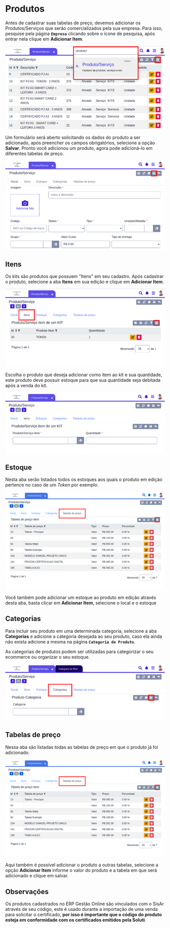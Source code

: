 # Produtos

Antes de cadastrar suas tabelas de preço, devemos adicionar os Produtos/Serviços que serão comercializados pela sua empresa. Para isso, pesquise pela página **`Empresa`** clicando sobre o ícone de pesquisa, após entrar nela clique em **Adicionar Item**.

![](../../.gitbook/assets/1-produto.png)

Um formulário será aberto solicitando os dados do produto a ser adicionado, após preencher os campos obrigatórios, selecione a opção **Salvar**. Pronto você adicionou um produto, agora pode adicioná-lo em diferentes tabelas de preço.

![](../../.gitbook/assets/2-produto.png)

## Itens

Os kits são produtos que possuem "Itens" em seu cadastro. Após cadastrar o produto, selecione a aba **Itens** em sua edição e clique em **Adicionar Item**.

![](../../.gitbook/assets/3-produto.png)

Escolha o produto que deseja adicionar como item ao kit e sua quantidade, este produto deve possuir estoque para que sua quantidade seja debitada após a venda do kit.

![](../../.gitbook/assets/4-produto.png)

## Estoque

Nesta aba serão listados todos os estoques aos quais o produto em edição pertence no caso de um _Token_ por exemplo.

![](../../.gitbook/assets/6-produto%20%281%29.png)

Você também pode adicionar um estoque ao produto em edição através desta aba, basta clicar em **Adicionar Item**, selecione o local e o estoque

## Categorias

Para incluir seu produto em uma determinada categoria, selecione a aba **Categorias** e adicione a categoria desejada ao seu produto, caso ela ainda não exista adicione a mesma na página **`Categoria de Produto`**.

As categorias de produtos podem ser utilizadas para categorizar o seu ecommerce ou organizar o seu estoque.

![](../../.gitbook/assets/5-produto.png)

## Tabelas de preço

Nessa aba são listadas todas as tabelas de preço em que o produto já foi adicionado.

![](../../.gitbook/assets/6-produto.png)

Aqui também é possível adicionar o produto a outras tabelas, selecione a opção **Adicionar Item** informe o valor do produto e a tabela em que será adicionado e clique em salvar.

## Observações

Os produtos cadastrados no ERP Gestão Online são vinculados com o SisAr através de seu código, este é usado durante a importação de uma venda para solicitar o certificado, **por isso é importante que o código do produto esteja em conformidade com os certificados emitidos pela Soluti**.

